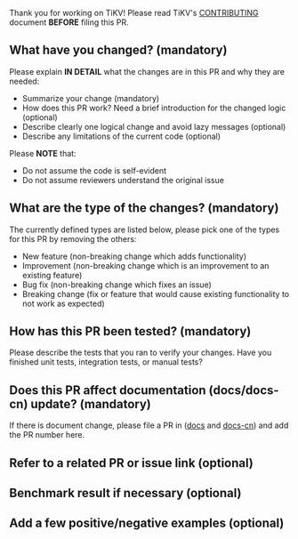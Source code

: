 Thank you for working on TiKV! Please read TiKV's [CONTRIBUTING](https://github.com/pingcap/tikv/blob/master/CONTRIBUTING.md) document **BEFORE** filing this PR.

## What have you changed? (mandatory)

Please explain **IN DETAIL** what the changes are in this PR and why they are needed:
- Summarize your change (mandatory)
- How does this PR work? Need a brief introduction for the changed logic (optional)
- Describe clearly one logical change and avoid lazy messages (optional)
- Describe any limitations of the current code (optional)

Please **NOTE** that:
- Do not assume the code is self-evident
- Do not assume reviewers understand the original issue

## What are the type of the changes? (mandatory)

The currently defined types are listed below, please pick one of the types for this PR by removing the others:
- New feature (non-breaking change which adds functionality)
- Improvement (non-breaking change which is an improvement to an existing feature)
- Bug fix (non-breaking change which fixes an issue)
- Breaking change (fix or feature that would cause existing functionality to not work as expected)

## How has this PR been tested? (mandatory)

Please describe the tests that you ran to verify your changes. Have you finished unit tests, integration tests, or manual tests?

## Does this PR affect documentation (docs/docs-cn) update? (mandatory)

If there is document change, please file a PR in ([docs](https://github.com/pingcap/docs) and [docs-cn](https://github.com/pingcap/docs-cn)) and add the PR number here.

## Refer to a related PR or issue link (optional)

## Benchmark result if necessary (optional)

## Add a few positive/negative examples (optional)

